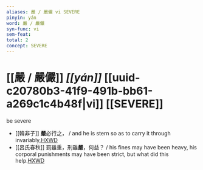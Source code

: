 ```yaml
---
aliases: 嚴 / 嚴儼 vi SEVERE
pinyin: yán
word: 嚴 / 嚴儼
syn-func: vi
sem-feat: 
total: 2
concept: SEVERE 
---
```

# [[嚴 / 嚴儼]] *[[yán]]*  [[uuid-c20780b3-41f9-491b-bb61-a269c1c4b48f|vi]] [[SEVERE]]
be severe
 - [[韓非子]] **嚴**必行之， / and he is stern so as to carry it through invariably,[HXWD](https://hxwd.org/textview.html?location=KR3c0005_tls_018-21a.7)
 - [[呂氏春秋]] 罰雖重，刑雖**嚴**，何益？ / his fines may have been heavy, his corporal punishments may have been strict, but what did this help.[HXWD](https://hxwd.org/textview.html?location=KR3j0009_tls_002-30a.12)